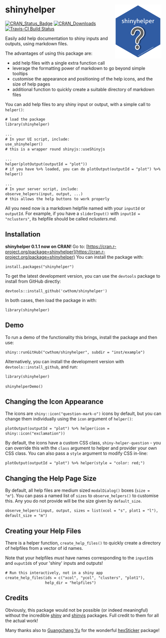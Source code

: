 # shinyhelper <img src="data-raw/logo.png" align="right"/>


[![CRAN_Status_Badge](http://www.r-pkg.org/badges/version/shinyhelper)](https://cran.r-project.org/package=shinyhelper)
[![CRAN_Downloads](https://cranlogs.r-pkg.org/badges/shinyhelper)](https://cran.r-project.org/package=shinyhelper)
[![Travis-CI Build Status](https://travis-ci.org/cwthom/shinyhelper.svg?branch=master)](https://travis-ci.org/cwthom/shinyhelper)


Easily add help documentation to shiny inputs and outputs, using markdown files.

The advantages of using this package are:

* add help files with a single extra function call
* leverage the formatting power of markdown to go beyond simple tooltips
* customise the appearance and positioning of the help icons, and the size of help pages
* additional function to quickly create a suitable directory of markdown files

You can add help files to any shiny input or output, with a simple call to `helper()`:
```
# load the package
library(shinyhelper)

...
# In your UI script, include:
use_shinyhelper()
# this is a wrapper round shinyjs::useShinyjs

...
helper(plotOutput(outputId = "plot"))
# if you have %>% loaded, you can do plotOutput(outputId = "plot") %>% helper()

...
# In your server script, include:
observe_helpers(input, output, ...)
# this allows the help buttons to work properly

```
All you need now is a markdown helpfile named with your `inputId` or `outputId`.
For example, if you have a `sliderInput()` with `inputId = "nclusters"`, its helpfile should be called *nclusters.md*.

## Installation

**shinyhelper 0.1.1 now on CRAN!** Go to: [https://cran.r-project.org/package=shinyhelper](https://cran.r-project.org/package=shinyhelper) 
You can install the package with:
```
install.packages("shinyhelper")
```

To get the latest development version, you can use the `devtools` package to install from GitHub directly:
```
devtools::install_github('cwthom/shinyhelper')
```

In both cases, then load the package in with:
```
library(shinyhelper)
```
## Demo

To run a demo of the functionality this brings, install the package and then use:
```
shiny::runGitHub("cwthom/shinyhelper", subdir = "inst/example")
```

Alternatively, you can install the development version with `devtools::install_github`, and run:

```
library(shinyhelper)

shinyhelperDemo()
```

## Changing the Icon Appearance

The icons are `shiny::icon("question-mark-o")` icons by default, but you can change them individually using the `icon` argument of `helper()`:
```
plotOutput(outputId = "plot") %>% helper(icon = shiny::icon("exclamation"))
```
By default, the icons have a custom CSS class, `shiny-helper-question` - you can override this with the `class` argument to helper and provider your own CSS class. You can also pass a `style` argument to modify CSS in-line:
```
plotOutput(outputId = "plot") %>% helper(style = "color: red;")
```

## Changing the Help Page Size

By default, all help files are medium sized `modalDialog()` boxes (`size = "m"`). You can pass a named list of `sizes` to `observe_helpers()` to customise this. Any you do not provide will be the size given by `default_size`.
```
observe_helpers(input, output, sizes = list(xcol = "s", plot1 = "l"), default_size = "m")
```

## Creating your Help Files

There is a helper function, `create_help_files()` to quickly create a directory of helpfiles from a vector of id names. 

Note that your helpfiles *must* have names corresponding to the `inputId`s and `ouputId`s of your 'shiny' inputs and outputs!
```
# Run this interactively, not in a shiny app
create_help_files(ids = c("xcol", "ycol", "clusters", "plot1"), 
                  help_dir = "helpfiles")
```

## Credits

Obviously, this package would not be possible (or indeed meaningful) without the incredible [shiny](https://github.com/rstudio/shiny) and [shinyjs](https://github.com/daattali/shinyjs) packages. Full credit to them for all the actual work!

Many thanks also to [Guangchang Yu](https://github.com/GuangchuangYu) for the wonderful [hexSticker](https://github.com/GuangchuangYu/hexSticker) package!

